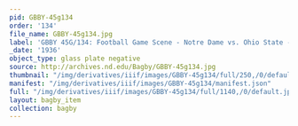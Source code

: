```yaml
---
pid: GBBY-45g134
order: '134'
file_name: GBBY-45g134.jpg
label: 'GBBY 45G/134: Football Game Scene - Notre Dame vs. Ohio State - 1936'
_date: '1936'
object_type: glass plate negative
source: http://archives.nd.edu/Bagby/GBBY-45g134.jpg
thumbnail: "/img/derivatives/iiif/images/GBBY-45g134/full/250,/0/default.jpg"
manifest: "/img/derivatives/iiif/images/GBBY-45g134/manifest.json"
full: "/img/derivatives/iiif/images/GBBY-45g134/full/1140,/0/default.jpg"
layout: bagby_item
collection: bagby
---
```


